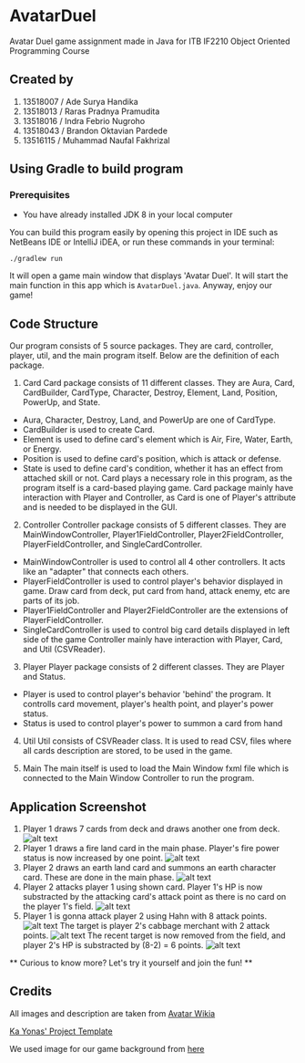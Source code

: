 # AvatarDuel
Avatar Duel game assignment made in Java for ITB IF2210 Object Oriented Programming Course

## Created by
1.	13518007 / Ade Surya Handika
2.	13518013 / Raras Pradnya Pramudita
3.	13518016 / Indra Febrio Nugroho
4.	13518043 / Brandon Oktavian Pardede
5.	13516115 / Muhammad Naufal Fakhrizal

## Using Gradle to build program

### Prerequisites
* You have already installed JDK 8 in your local computer

You can build this program easily by opening this project in IDE such as NetBeans IDE or IntelliJ iDEA, or
run these commands in your terminal:

`./gradlew run`

It will open a game main window that displays 'Avatar Duel'.
It will start the main function in this app which is `AvatarDuel.java`.
Anyway, enjoy our game!

## Code Structure
Our program consists of 5 source packages. They are card, controller, player, util, and the main program itself. Below are the definition of each package.

1. Card
Card package consists of 11 different classes. They are Aura, Card, CardBuilder, CardType, Character, Destroy, Element, Land, Position, PowerUp, and State.
* Aura, Character, Destroy, Land, and PowerUp are one of CardType.
* CardBuilder is used to create Card.
* Element is used to define card's element which is Air, Fire, Water, Earth, or Energy.
* Position is used to define card's position, which is attack or defense.
* State is used to define card's condition, whether it has an effect from attached skill or not.
Card plays a necessary role in this program, as the program itself is a card-based playing game.
Card package mainly have interaction with Player and Controller, as Card is one of Player's attribute and is needed to be displayed in the GUI.

2. Controller
Controller package consists of 5 different classes. They are MainWindowController, Player1FieldController, Player2FieldController, PlayerFieldController, and SingleCardController.
* MainWindowController is used to control all 4 other controllers. It acts like an "adapter" that connects each others.
* PlayerFieldController is used to control player's behavior displayed in game. Draw card from deck, put card from hand, attack enemy, etc are parts of its job.
* Player1FieldController and Player2FieldController are the extensions of PlayerFieldController.
* SingleCardController is used to control big card details displayed in left side of the game
Controller mainly have interaction with Player, Card, and Util (CSVReader).

3. Player
Player package consists of 2 different classes. They are Player and Status.
* Player is used to control player's behavior 'behind' the program. It controlls card movement, player's health point, and player's power status.
* Status is used to control player's power to summon a card from hand

4. Util
Util consists of CSVReader class. It is used to read CSV, files where all cards description are stored, to be used in the game.

5. Main
The main itself is used to load the Main Window fxml file which is connected to the Main Window Controller to run the program.

## Application Screenshot
1. Player 1 draws 7 cards from deck and draws another one from deck.
![alt text](src\main\resources\com\avatarduel\gamescenario\1.png)
2. Player 1 draws a fire land card in the main phase.  Player's fire power status is now increased by one point.
![alt text](src\main\resources\com\avatarduel\gamescenario\2.png)
3. Player 2 draws an earth land card and summons an earth character card. These are done in the main phase.
![alt text](src\main\resources\com\avatarduel\gamescenario\3.png)
4. Player 2 attacks player 1 using shown card. Player 1's HP is now substracted by the attacking card's attack point as there is no card on the player 1's field.
![alt text](src\main\resources\com\avatarduel\gamescenario\4.png)
5. Player 1 is gonna attack player 2 using Hahn with 8 attack points.
![alt text](src\main\resources\com\avatarduel\gamescenario\5-1.png)
The target is player 2's cabbage merchant with 2 attack points.
![alt text](src\main\resources\com\avatarduel\gamescenario\5-2.png)
The recent target is now removed from the field, and player 2's HP is substracted by (8-2) = 6 points.
![alt text](src\main\resources\com\avatarduel\gamescenario\5-3.png)

** Curious to know more? Let's try it yourself and join the fun! **

## Credits

All images and description are taken from [Avatar Wikia](https://avatar.fandom.com/wiki/Avatar_Wiki)

[Ka Yonas' Project Template](https://gitlab.informatika.org/labpro/if2210-avatar-duel-project-template/)

We used image for our game background from [here](https://vistapointe.net/avatar-the-last-airbender.html)